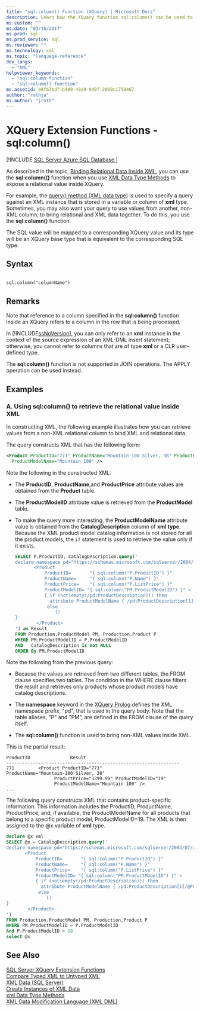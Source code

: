 ```yaml
---
title: "sql:column() Function (XQuery) | Microsoft Docs"
description: Learn how the XQuery function sql:column() can be used to bind non-XML relational data inside XML and bring relational and XML data together.
ms.custom: ""
ms.date: "03/16/2017"
ms.prod: sql
ms.prod_service: sql
ms.reviewer: ""
ms.technology: xml
ms.topic: "language-reference"
dev_langs: 
  - "XML"
helpviewer_keywords: 
  - "sql:column function"
  - "sql:column() function"
ms.assetid: e8f67bdf-b489-49a9-9d0f-2069c1750467
author: "rothja"
ms.author: "jroth"
---
```

# XQuery Extension Functions - sql:column()
[!INCLUDE [SQL Server Azure SQL Database ](../includes/applies-to-version/sqlserver.md)]

  As described in the topic, [Binding Relational Data Inside XML](../t-sql/xml/binding-relational-data-inside-xml-data.md), you can use the **sql:column(()** function when you use [XML Data Type Methods](../t-sql/xml/xml-data-type-methods.md) to expose a relational value inside XQuery.  
  
 For example, the [query() method (XML data type)](../t-sql/xml/query-method-xml-data-type.md) is used to specify a query against an XML instance that is stored in a variable or column of **xml** type. Sometimes, you may also want your query to use values from another, non-XML column, to bring relational and XML data together. To do this, you use the **sql:column()** function.  
  
 The SQL value will be mapped to a corresponding XQuery value and its type  will be an XQuery base type that is equivalent to the corresponding SQL type.  
  
## Syntax  
  
```  
  
sql:column("columnName")  
```  
  
## Remarks  
 Note that reference to a column specified in the **sql:column()** function inside an XQuery refers to a column in the row that is being processed.  
  
 In [!INCLUDE[ssNoVersion](../includes/ssnoversion-md.md)], you can only refer to an **xml** instance in the context of the source expression of an XML-DML insert statement; otherwise, you cannot refer to columns that are of type **xml** or a CLR user-defined type.  
  
 The **sql:column()** function is not supported in JOIN operations. The APPLY operation can be used instead.  
  
## Examples  
  
### A. Using sql:column() to retrieve the relational value inside XML  
 In constructing XML, the following example illustrates how you can retrieve values from a non-XML relational column  to bind XML and relational data.  
  
 The query constructs XML that has the following form:  
  
```xml
<Product ProductID="771" ProductName="Mountain-100 Silver, 38" ProductPrice="3399.99" ProductModelID="19"   
  ProductModelName="Mountain 100" />  
```  
  
 Note the following in the constructed XML:  
  
-   The **ProductID**, **ProductName**,and **ProductPrice** attribute values are obtained from the **Product** table.  
  
-   The **ProductModelID** attribute value is retrieved from the **ProductModel** table.  
  
-   To make the query more interesting, the **ProductModelName** attribute value is obtained from the **CatalogDescription** column of **xml type**. Because the XML product model catalog information is not stored for all the product models, the `if` statement is used to retrieve the value only if it exists.  
  
    ```sql
    SELECT P.ProductID, CatalogDescription.query('  
    declare namespace pd="https://schemas.microsoft.com/sqlserver/2004/07/adventure-works/ProductModelDescription";  
           <Product   
               ProductID=       "{ sql:column("P.ProductID") }"  
               ProductName=     "{ sql:column("P.Name") }"  
               ProductPrice=    "{ sql:column("P.ListPrice") }"  
               ProductModelID= "{ sql:column("PM.ProductModelID") }" >  
               { if (not(empty(/pd:ProductDescription))) then  
                 attribute ProductModelName { /pd:ProductDescription[1]/@ProductModelName }  
                else   
                   ()  
    }  
            </Product>  
    ') as Result  
    FROM Production.ProductModel PM, Production.Product P  
    WHERE PM.ProductModelID = P.ProductModelID  
    AND   CatalogDescription is not NULL  
    ORDER By PM.ProductModelID  
    ```  
  
 Note the following from the previous query:  
  
-   Because the values are retrieved from two different tables, the FROM clause specifies two tables. The condition in the WHERE clause filters the result and retrieves only products whose product models have catalog descriptions.  
  
-   The **namespace** keyword in the [XQuery Prolog](../xquery/modules-and-prologs-xquery-prolog.md) defines the XML namespace prefix, "pd", that is used in the query body. Note that the table aliases, "P" and "PM", are defined in the FROM clause of the query itself.  
  
-   The **sql:column()** function is used to bring non-XML values inside XML.  
  
 This is the partial result:  
  
```  
ProductID               Result  
-----------------------------------------------------------------  
771         <Product ProductID="771"                   ProductName="Mountain-100 Silver, 38"   
                  ProductPrice="3399.99" ProductModelID="19"   
                  ProductModelName="Mountain 100" />  
...  
```  
  
 The following query constructs XML that contains product-specific information. This information includes the ProductID, ProductName, ProductPrice, and, if available, the ProductModelName for all products that belong to a specific product model, ProductModelID=19. The XML is then assigned to the @x variable of **xml** type.  
  
```sql
declare @x xml  
SELECT @x = CatalogDescription.query('  
declare namespace pd="https://schemas.microsoft.com/sqlserver/2004/07/adventure-works/ProductModelDescription";  
       <Product   
           ProductID=       "{ sql:column("P.ProductID") }"  
           ProductName=     "{ sql:column("P.Name") }"  
           ProductPrice=    "{ sql:column("P.ListPrice") }"  
           ProductModelID= "{ sql:column("PM.ProductModelID") }" >  
           { if (not(empty(/pd:ProductDescription))) then  
             attribute ProductModelName { /pd:ProductDescription[1]/@ProductModelName }  
            else   
               ()  
}  
        </Product>  
')   
FROM Production.ProductModel PM, Production.Product P  
WHERE PM.ProductModelID = P.ProductModelID  
And P.ProductModelID = 19  
select @x  
```  
  
## See Also  
 [SQL Server XQuery Extension Functions](https://msdn.microsoft.com/library/4bc5d499-5fec-4c3f-b11e-5ab5ef9d8f97)   
 [Compare Typed XML to Untyped XML](../relational-databases/xml/compare-typed-xml-to-untyped-xml.md)   
 [XML Data &#40;SQL Server&#41;](../relational-databases/xml/xml-data-sql-server.md)   
 [Create Instances of XML Data](../relational-databases/xml/create-instances-of-xml-data.md)   
 [xml Data Type Methods](../t-sql/xml/xml-data-type-methods.md)   
 [XML Data Modification Language &#40;XML DML&#41;](../t-sql/xml/xml-data-modification-language-xml-dml.md)  
  
  
